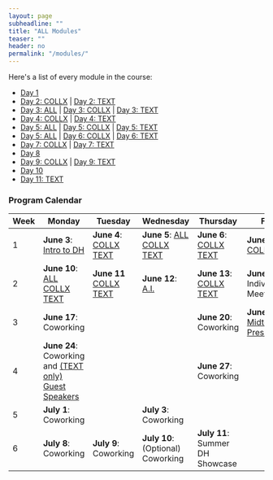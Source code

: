 ```yaml
---
layout: page
subheadline: ""
title: "ALL Modules"
teaser: ""
header: no
permalink: "/modules/"
---
```

Here's a list of every module in the course:
- [Day 1](https://kam535.github.io/summer-dh-2025/modules/day1)
- [Day 2: COLLX](https://kam535.github.io/summer-dh-2025/collections/day2) | [Day 2: TEXT](https://kam535.github.io/summer-dh-2025/text/day2)
- [Day 3: ALL](https://kam535.github.io/summer-dh-2025/modules/day3) | [Day 3: COLLX](https://kam535.github.io/summer-dh-2025/collections/day3) | [Day 3: TEXT](https://kam535.github.io/summer-dh-2025/text/day3)
- [Day 4: COLLX](https://kam535.github.io/summer-dh-2025/collections/day4) | [Day 4: TEXT](https://kam535.github.io/summer-dh-2025/text/day5)
- [Day 5: ALL](https://kam535.github.io/summer-dh-2025/modules/day5) | [Day 5: COLLX](https://kam535.github.io/summer-dh-2025/collections/day5) | [Day 5: TEXT](https://kam535.github.io/summer-dh-2025/text/day5)
- [Day 5: ALL](https://kam535.github.io/summer-dh-2025/modules/day6) | [Day 6: COLLX](https://kam535.github.io/summer-dh-2025/collections/day6) | [Day 6: TEXT](https://kam535.github.io/summer-dh-2025/text/day6)
- [Day 7: COLLX](https://kam535.github.io/summer-dh-2025/collections/day7) | [Day 7: TEXT](https://kam535.github.io/summer-dh-2025/modules/day7)
- [Day 8](https://kam535.github.io/summer-dh-2025/modules/day8)
- [Day 9: COLLX](https://kam535.github.io/summer-dh-2025/collections/day9) | [Day 9: TEXT](https://kam535.github.io/summer-dh-2025/text/day9)
- [Day 10](https://kam535.github.io/summer-dh-2025/modules/day10)
- [Day 11: TEXT](https://kam535.github.io/summer-dh-2025/text/day11)

### Program Calendar

| Week | Monday   | Tuesday | Wednesday | Thursday | Friday  |
|-------|----------|--------|------------|---------|-------------|
| 1 | **June 3**: [Intro to DH](https://kam535.github.io/summer-dh-2025/modules/day1)| **June 4**: [COLLX](https://kam535.github.io/summer-dh-2025/collections/day2) [TEXT](https://kam535.github.io/summer-dh-2025/text/day2) | **June 5**: [ALL](https://kam535.github.io/summer-dh-2025/modules/day3) [COLLX](https://kam535.github.io/summer-dh-2025/collections/day3) [TEXT](https://kam535.github.io/summer-dh-2025/text/day3) | **June 6**: [COLLX](https://kam535.github.io/summer-dh-2025/collections/day4) [TEXT](https://kam535.github.io/summer-dh-2025/collections/day4) | **June 7**: [ALL](https://kam535.github.io/summer-dh-2025/modules/day5) [COLLX](https://kam535.github.io/summer-dh-2025/collections/day5) [TEXT](https://kam535.github.io/summer-dh-2025/collections/day5)  |
| 2 | **June 10**: [ALL](https://kam535.github.io/summer-dh-2025/modules/day6) [COLLX](https://kam535.github.io/summer-dh-2025/collections/day6) [TEXT](https://kam535.github.io/summer-dh-2025/collections/day6) | **June 11** [COLLX](https://kam535.github.io/summer-dh-2025/collections/day7) [TEXT](https://kam535.github.io/summer-dh-2025/collections/day7) | **June 12**: [A.I.](https://kam535.github.io/summer-dh-2025/modules/day8) | **June 13**: [COLLX](https://kam535.github.io/summer-dh-2025/collections/day9) [TEXT](https://kam535.github.io/summer-dh-2025/text/day9) | **June 14**: Individual Meetings                                            |
| 3 | **June 17**: Coworking|  | | **June 20**: Coworking | **June 21**: [Midterm Presentations](https://kam535.github.io/summer-dh-2025/modules/day10)                                       |
| 4 | **June 24**: Coworking and [(TEXT only) Guest Speakers](https://kam535.github.io/summer-dh-2025/text/day11) |  |  | **June 27**: Coworking |                                         |
| 5 | **July 1**: Coworking |  | **July 3**: Coworking | |                                         |
| 6 | **July 8**: Coworking | **July 9**: Coworking | **July 10**: (Optional) Coworking | **July 11**: Summer DH Showcase |
